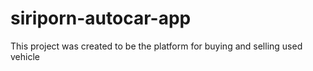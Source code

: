 # siriporn-autocar-app
This project was created to be the platform for buying and selling used vehicle
